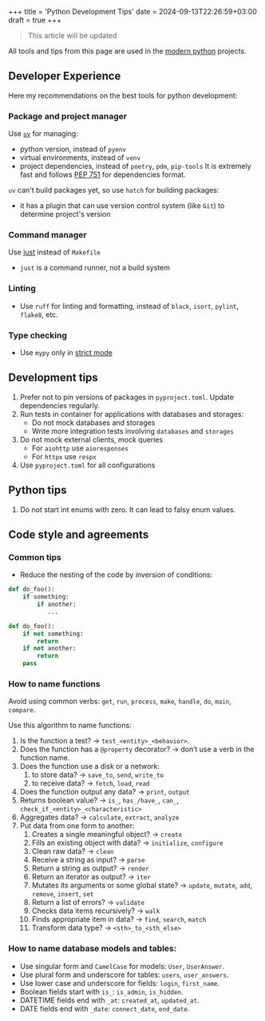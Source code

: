 +++
title = 'Python Development Tips'
date = 2024-09-13T22:26:59+03:00
draft = true
+++

> This article will be updated

All tools and tips from this page are used in the [modern python](https://github.com/modern-python) projects.

## Developer Experience
Here my recommendations on the best tools for python development:

### Package and project manager
Use [`uv`](https://github.com/astral-sh/uv) for managing:
   - python version, instead of `pyenv`
   - virtual environments, instead of `venv`
   - project dependencies, instead of `poetry`, `pdm`, `pip-tools`
It is extremely fast and follows [PEP 751](https://peps.python.org/pep-0751/) for dependencies format.

`uv` can't build packages yet, so use `hatch` for building packages:
  - it has a plugin that can use version control system (like `Git`) to determine project's version

### Command manager
Use [just](https://just.systems/) instead of `Makefile`
- `just` is a command runner, not a build system

### Linting
- Use `ruff` for linting and formatting, instead of `black`, `isort`, `pylint`, `flake8`, etc.

### Type checking
- Use `mypy` only in [strict mode](https://mypy.readthedocs.io/en/stable/getting_started.html#strict-mode-and-configuration)

## Development tips
1. Prefer not to pin versions of packages in `pyproject.toml`. Update dependencies regularly.
2. Run tests in container for applications with databases and storages:
   - Do not mock databases and storages
   - Write more integration tests involving `databases` and `storages`
3. Do not mock external clients, mock queries
   - For `aiohttp` use `aioresponses`
   - For `httpx` use `respx`
4. Use `pyproject.toml` for all configurations

## Python tips
1. Do not start int enums with zero. It can lead to falsy enum values.

## Code style and agreements
### Common tips
- Reduce the nesting of the code by inversion of conditions:
```python
def do_foo():
    if something:
        if another:
           ...

def do_foo():
    if not something:
        return
    if not another:
        return
    pass
```

### How to name functions
Avoid using common verbs: `get`, `run`, `process`, `make`, `handle`, `do`, `main`, `compare`.

Use this algorithm to name functions:
1. Is the function a test? -> `test_<entity>_<behavior>`.
2. Does the function has a `@property` decorator? -> don’t use a verb in the function name.
3. Does the function use a disk or a network:
   1. to store data? -> `save_to`, `send`, `write_to`
   2. to receive data? -> `fetch`, `load`, `read`
4. Does the function output any data? -> `print`, `output`
5. Returns boolean value? -> `is_`, `has_/have_`, `can_`, `check_if_<entity>_<characteristic>`
6. Aggregates data? -> `calculate`, `extract`, `analyze`
7. Put data from one form to another:
   1. Creates a single meaningful object? -> `create`
   2. Fills an existing object with data? -> `initialize`, `configure`
   3. Clean raw data? -> `clean`
   4. Receive a string as input? -> `parse`
   5. Return a string as output? -> `render`
   6. Return an iterator as output? -> `iter`
   7. Mutates its arguments or some global state? -> `update`, `mutate`, `add`, `remove`, `insert`, `set`
   8. Return a list of errors? -> `validate`
   9. Checks data items recursively? -> `walk`
   10. Finds appropriate item in data? -> `find`, `search`, `match`
   11. Transform data type? -> `<sth>_to_<sth_else>`

### How to name database models and tables:
- Use singular form and `CamelCase` for models: `User`, `UserAnswer`.
- Use plural form and underscore for tables: `users`, `user_answers`.
- Use lower case and underscore for fields: `login`, `first_name`.
- Boolean fields start with `is_`: `is_admin`, `is_hidden`.
- DATETIME fields end with `_at`: `created_at`, `updated_at`.
- DATE fields end with `_date`: `connect_date`, `end_date`.
